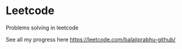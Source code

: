 # Leetcode
Problems solving in leetcode

See all my progress here https://leetcode.com/balajiprabhu-github/ 
